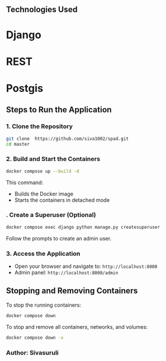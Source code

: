 ## Technologies Used
# Django
# REST
# Postgis

## Steps to Run the Application

### 1. Clone the Repository
```sh
git clone  https://github.com/siva1002/spad.git
cd master
```


### 2. Build and Start the Containers
```sh
docker compose up --build -d
```
This command:
- Builds the Docker image
- Starts the containers in detached mode


### . Create a Superuser (Optional)
```sh
docker compose exec django python manage.py createsuperuser
```
Follow the prompts to create an admin user.


### 3. Access the Application
- Open your browser and navigate to: `http://localhost:8000`
- Admin panel: `http://localhost:8000/admin`

## Stopping and Removing Containers
To stop the running containers:
```sh
docker compose down
```
To stop and remove all containers, networks, and volumes:
```sh
docker compose down -v
```

### Author: Sivasuruli


